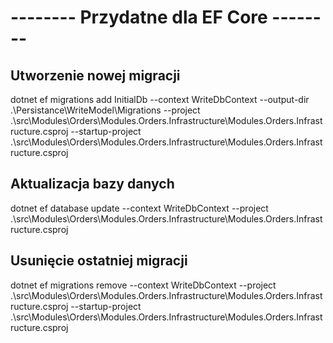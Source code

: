 ﻿# -------- Przydatne dla EF Core  --------

## Utworzenie nowej migracji
dotnet ef migrations add InitialDb --context WriteDbContext --output-dir .\Persistance\WriteModel\Migrations --project .\src\Modules\Orders\Modules.Orders.Infrastructure\Modules.Orders.Infrastructure.csproj --startup-project .\src\Modules\Orders\Modules.Orders.Infrastructure\Modules.Orders.Infrastructure.csproj
## Aktualizacja bazy danych
dotnet ef database update --context WriteDbContext --project .\src\Modules\Orders\Modules.Orders.Infrastructure\Modules.Orders.Infrastructure.csproj
## Usunięcie ostatniej migracji
dotnet ef migrations remove --context WriteDbContext --project .\src\Modules\Orders\Modules.Orders.Infrastructure\Modules.Orders.Infrastructure.csproj --startup-project .\src\Modules\Orders\Modules.Orders.Infrastructure\Modules.Orders.Infrastructure.csproj
